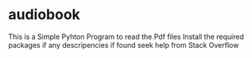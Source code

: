 # audiobook
This is a Simple Pyhton Program to read the Pdf files
Install the required packages if any descripencies if found seek help from Stack Overflow
